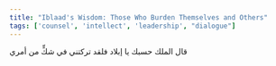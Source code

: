 ```yaml
---
title: "Iblaad's Wisdom: Those Who Burden Themselves and Others"
tags: ['counsel', 'intellect', 'leadership', "dialogue"]
---
```


 قال الملك حسبك يا إبلاد فلقد تركتني في شكٍّ من أمري
